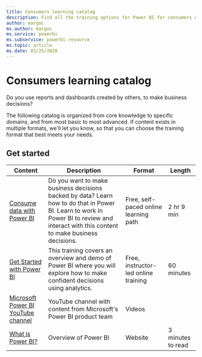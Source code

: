 ```yaml
---
title: Consumers learning catalog
description: Find all the training options for Power BI for consumers who use reports and dashboards, from most basic to most advanced.
author: margoc
ms.author: margoc
ms.service: powerbi
ms.subservice: powerbi-resource
ms.topic: article
ms.date: 03/25/2020
---
```


# Consumers learning catalog

Do you use reports and dashboards created by others, to make business decisions? 

The following catalog is organized from core knowledge to specific domains, and from most basic to most advanced. If content exists in multiple formats, we'll let you know, so that you can choose the training format that best meets your needs.

## Get started<a name="get-started"></a>
| Content  | Description  | Format| Length  |
|--------------------------------------------------------------------------------------------------|-----------------------------------------------------------------------------------------------------------------------------------------------------------------------------------------|---------------------------------------|-------------------|
| [Consume data with Power BI](/learn/paths/consume-data-with-power-bi/) | Do you want to make business decisions backed by data? Learn how to do that in Power BI. Learn to work in Power BI to review and interact with this content to make business decisions. | Free, self-paced online learning path | 2 hr 9 min  |
| [Get Started with Power BI](https://www.microsoft.com/en-us/store/workshops-training-and-events/detail/get-started-with-power-bi) | This training covers an overview and demo of Power BI where you will explore how to make confident decisions using analytics. | Free, instructor-led online training  | 60 minutes |
| [Microsoft Power BI YouTube channel](https://www.youtube.com/user/mspowerbi/videos) | YouTube channel with content from Microsoft's Power BI product team  | Videos  |            |
| [What is Power BI?](../fundamentals/power-bi-overview.md) | Overview of Power BI | Website  | 3 minutes to read |
